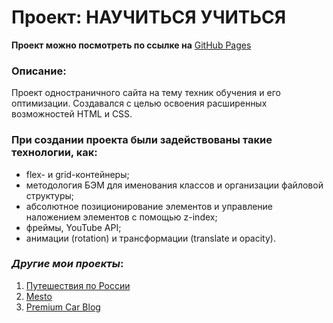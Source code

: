 # Проект: НАУЧИТЬСЯ УЧИТЬСЯ

**Проект можно посмотреть по ссылке на** [GitHub Pages](https://kliueva-kath.github.io/how-to-learn/)

### Описание:

Проект одностраничного сайта на тему техник обучения и его оптимизации. Создавался с целью освоения расширенных возможностей HTML и СSS.

### При создании проекта были задействованы такие технологии, как:

- flex- и grid-контейнеры;
- методология БЭМ для именования классов и организации файловой структуры;
- aбсолютное позиционирование элементов и управление наложением элементов с помощью z-index;
- фреймы, YouTube API;
- анимации (rotation) и трансформации (translate и opacity).

### _Другие мои проекты_:

1. [Путешествия по России](https://kliueva-kath.github.io/russian-travel/)
2. [Mesto](https://github.com/Kliueva-Kath/mesto/)
3. [Premium Car Blog](https://kliueva-kath.github.io/premium-car-blog/)
